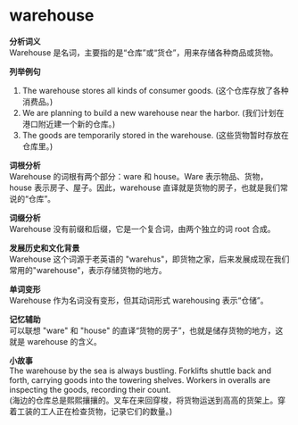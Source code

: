 # warehouse

**分析词义**  
Warehouse 是名词，主要指的是“仓库”或“货仓”，用来存储各种商品或货物。

  

**列举例句**

  

1.  The warehouse stores all kinds of consumer goods. (这个仓库存放了各种消费品。)
2.  We are planning to build a new warehouse near the harbor. (我们计划在港口附近建一个新的仓库。)
3.  The goods are temporarily stored in the warehouse. (这些货物暂时存放在仓库里。)

  

**词根分析**  
Warehouse 的词根有两个部分：ware 和 house。Ware 表示物品、货物，house 表示房子、屋子。因此，warehouse 直译就是货物的房子，也就是我们常说的“仓库”。

  

**词缀分析**  
Warehouse 没有前缀和后缀，它是一个复合词，由两个独立的词 root 合成。

  

**发展历史和文化背景**  
Warehouse 这个词源于老英语的 "warehus"，即货物之家，后来发展成现在我们常用的"warehouse"，表示存储货物的地方。

  

**单词变形**  
Warehouse 作为名词没有变形，但其动词形式 warehousing 表示“仓储”。

  

**记忆辅助**  
可以联想 "ware" 和 "house" 的直译“货物的房子”，也就是储存货物的地方，这就是 warehouse 的含义。

  

**小故事**  
The warehouse by the sea is always bustling. Forklifts shuttle back and forth, carrying goods into the towering shelves. Workers in overalls are inspecting the goods, recording their count.  
(海边的仓库总是熙熙攘攘的。叉车在来回穿梭，将货物运送到高高的货架上。穿着工装的工人正在检查货物，记录它们的数量。)

